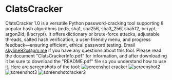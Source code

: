 # ClatsCracker
ClatsCracker 1.0 is a versatile Python password-cracking tool supporting 8 popular hash algorithms (md5, sha1, sha256, sha3_256, sha512, bcrypt, argon2id, & scrypt). It offers dictionary or brute-force attacks, adjustable threads, salted hash verification, a user-friendly menu, and progress feedback—ensuring efficient, ethical password testing. Email skyline92x@pm.me if you have any questions about this tool. Please read the document "ClatsCrackerInfo.pdf" for information, and after downloading it be sure to download the "README.pdf" file so you understand how to use it.
Here are screenshots of the tool:
![screenshot cracker](https://github.com/user-attachments/assets/ae714282-cbf4-4f7c-a965-581f6c420208)
![screenshot2](https://github.com/user-attachments/assets/2ee5eb43-bcae-4fea-a3f7-47101eb1d6c3)
![screenshot3](https://github.com/user-attachments/assets/f60ba58e-da49-4d49-80a3-50e142889b0c)
![screenshotcracker2](https://github.com/user-attachments/assets/0956ae56-8457-4b8f-ac57-59dc10f54662)
